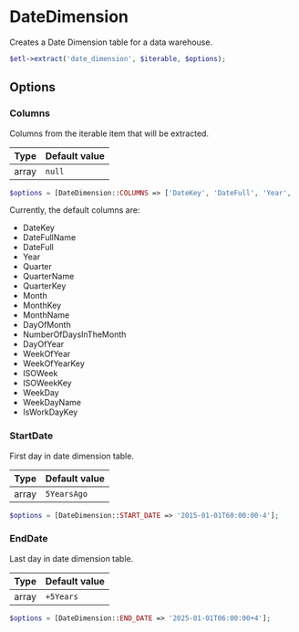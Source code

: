 # DateDimension

Creates a Date Dimension table for a data warehouse.

```php
$etl->extract('date_dimension', $iterable, $options);
```

## Options

### Columns

Columns from the iterable item that will be extracted.

| Type | Default value |
|----- | ------------- |
| array | `null` |

```php
$options = [DateDimension::COLUMNS => ['DateKey', 'DateFull', 'Year', 'Month', 'DayOfMonth']];
```

Currently, the default columns are:

* DateKey
* DateFullName
* DateFull
* Year
* Quarter
* QuarterName
* QuarterKey
* Month
* MonthKey
* MonthName
* DayOfMonth
* NumberOfDaysInTheMonth
* DayOfYear
* WeekOfYear
* WeekOfYearKey
* ISOWeek
* ISOWeekKey
* WeekDay
* WeekDayName
* IsWorkDayKey

### StartDate

First day in date dimension table.

| Type | Default value |
|----- | ------------- |
| array | `5YearsAgo` |

```php
$options = [DateDimension::START_DATE => '2015-01-01T60:00:00-4'];
```

### EndDate

Last day in date dimension table.

| Type | Default value |
|----- | ------------- |
| array | `+5Years` |

```php
$options = [DateDimension::END_DATE => '2025-01-01T06:00:00+4'];
```
